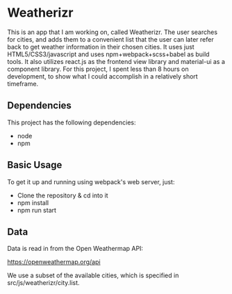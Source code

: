 # Weatherizr

This is an app that I am working on, called Weatherizr.  The user searches for cities, and adds them to a convenient list that the user can later refer back to get weather information in their chosen cities.  It uses just HTML5/CSS3/javascript and uses npm+webpack+scss+babel as build tools.  It also utilizes react.js as the frontend view library and material-ui as a component library.  For this project, I spent less than 8 hours on development, to show what I could accomplish in a relatively short timeframe.

Dependencies
------------

This project has the following dependencies:

* node
* npm

Basic Usage
-----------

To get it up and running using webpack's web server, just:

* Clone the repository & cd into it
* npm install
* npm run start

Data
------------------

Data is read in from the Open Weathermap API:

https://openweathermap.org/api

We use a subset of the available cities, which is specified in src/js/weatherizr/city.list.